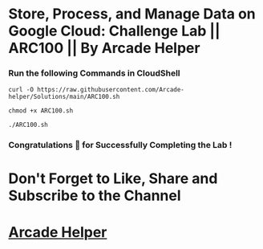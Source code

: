 # Store, Process, and Manage Data on Google Cloud: Challenge Lab || ARC100 || By Arcade Helper

### Run the following Commands in CloudShell
 
```
curl -O https://raw.githubusercontent.com/Arcade-helper/Solutions/main/ARC100.sh

chmod +x ARC100.sh

./ARC100.sh
```

### Congratulations 🎉 for Successfully Completing the Lab !


# Don't Forget to Like, Share and Subscribe to the Channel

# [Arcade Helper](https://www.youtube.com/@ArcadeHelper1418)
